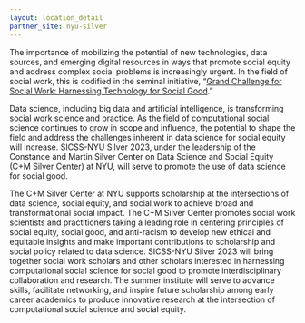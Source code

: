 ```yaml
---
layout: location_detail
partner_site: nyu-silver
---
```


The importance of mobilizing the potential of new technologies, data sources, and emerging digital resources in ways that promote social equity and address complex social problems is increasingly urgent. In the field of social work, this is codified in the seminal initiative, “[Grand Challenge for Social Work: Harnessing Technology for Social Good](https://grandchallengesforsocialwork.org/harness-technology-for-social-good/).” 

Data science, including big data and artificial intelligence, is transforming social work science and practice. As the field of computational social science continues to grow in scope and influence, the potential to shape the field and address the challenges inherent in data science for social equity will increase. SICSS-NYU Silver 2023, under the leadership of the Constance and Martin Silver Center on Data Science and Social Equity (C+M Silver Center) at NYU, will serve to promote the use of data science for social good.

The C+M Silver Center at NYU supports scholarship at the intersections of data science, social equity, and social work to achieve broad and transformational social impact. The C+M Silver Center promotes social work scientists and practitioners taking a leading role in centering principles of social equity, social good, and anti-racism to develop new ethical and equitable insights and make important contributions to scholarship and social policy related to data science. SICSS-NYU Silver 2023 will bring together social work scholars and other scholars interested in harnessing computational social science for social good to promote interdisciplinary collaboration and research. The summer institute will serve to advance skills, facilitate networking, and inspire future scholarship among early career academics to produce innovative research at the intersection of computational social science and social equity.
